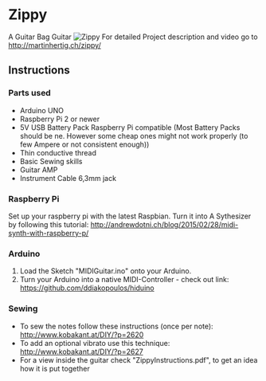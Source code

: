 # Zippy
A Guitar Bag Guitar
![Zippy][Zippy]
For detailed Project description and video go to http://martinhertig.ch/zippy/

[Zippy]: http://i0.wp.com/martinhertig.ch/wp-content/uploads/2015/03/ZippyWeb3.jpg

## Instructions

### Parts used
- Arduino UNO
- Raspberry Pi 2 or newer
- 5V USB Battery Pack Raspberry Pi compatible
(Most Battery Packs should be  ne. However some cheap ones might not work properly (to few Ampere or not consistent enough))
- Thin conductive thread
- Basic Sewing skills
- Guitar AMP
- Instrument Cable 6,3mm jack

### Raspberry Pi
Set up your raspberry pi with the latest Raspbian. Turn it into A Sythesizer by following this tutorial: http://andrewdotni.ch/blog/2015/02/28/midi-synth-with-raspberry-p/


### Arduino
1. Load the Sketch "MIDIGuitar.ino" onto your Arduino.
2. Turn your Arduino into a native MIDI-Controller - check out link: https://github.com/ddiakopoulos/hiduino

### Sewing
- To sew the notes follow these instructions (once per note): http://www.kobakant.at/DIY/?p=2620
- To add an optional vibrato use this technique: http://www.kobakant.at/DIY/?p=2627
- For a view inside the guitar check "ZippyInstructions.pdf", to get an idea how it is put together
